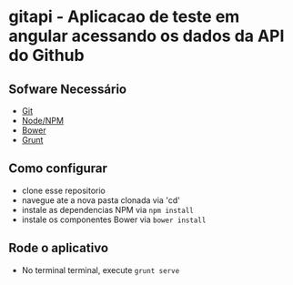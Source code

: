 # gitapi - Aplicacao de teste em angular acessando os dados da API do Github


## Sofware Necessário

* [Git](https://git-scm.com/)
* [Node/NPM](https://nodejs.org/en/)
* [Bower](http://bower.io/)
* [Grunt](http://gruntjs.com/)

## Como configurar

* clone esse repositorio
* navegue ate a nova pasta clonada via 'cd'
* instale as dependencias NPM via `npm install`
* instale os componentes Bower via `bower install`

## Rode o aplicativo

*  No terminal terminal, execute `grunt serve`
